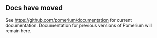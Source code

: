 <!-- Simply redirect back to docs! -->
<Redirect to="/docs/" />

## Docs have moved

See https://github.com/pomerium/documentation for current documentation. Documentation for previous versions of Pomerium will remain here.

<!--
The docs project is currently only confirmed to work with Node version 14.17.3 (LTS).
 -->
